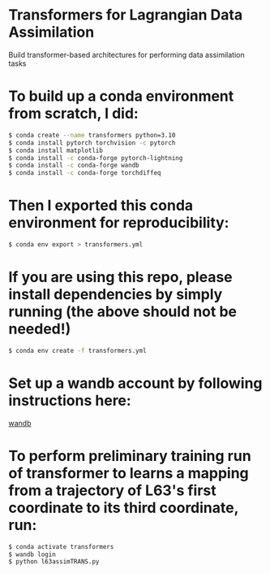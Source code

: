 # Transformers for Lagrangian Data Assimilation
Build transformer-based architectures for performing data assimilation tasks

# To build up a conda environment from scratch, I did:
```bash
$ conda create --name transformers python=3.10
$ conda install pytorch torchvision -c pytorch
$ conda install matplotlib
$ conda install -c conda-forge pytorch-lightning 
$ conda install -c conda-forge wandb 
$ conda install -c conda-forge torchdiffeq
```

# Then I exported this conda environment for reproducibility:
```bash
$ conda env export > transformers.yml
```

# If you are using this repo, please install dependencies by simply running (the above should not be needed!)
```bash
$ conda env create -f transformers.yml
```

# Set up a wandb account by following instructions here:
[wandb](https://wandb.ai/site)

# To perform preliminary training run of transformer to learns a mapping from a trajectory of L63's first coordinate to its third coordinate, run:
```bash
$ conda activate transformers
$ wandb login
$ python l63assimTRANS.py
```
